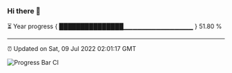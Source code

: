 ### Hi there 👋

⏳ Year progress { ███████████████▁▁▁▁▁▁▁▁▁▁▁▁▁▁▁ } 51.80 %

---

⏰ Updated on Sat, 09 Jul 2022 02:01:17 GMT

![Progress Bar CI](https://github.com/ZhaoGui/ZhaoGui/workflows/Progress%20Bar%20CI/badge.svg)
